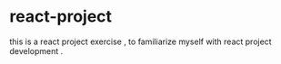 # react-project
this is a react project exercise , to familiarize myself with react project development .
